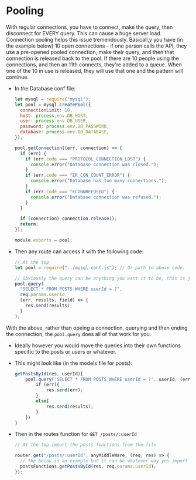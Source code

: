 # Pooling

With regular connections, you have to connect, make the query, then disconnect for EVERY query. This can cause a huge server load. Connection pooling helps this issue tremendously. Basicall,y you have (in the example below) 10 open connections - if one person calls the API, they use a pre-opened pooled connection, make their query, and then that connection is released back to the pool. If there are 10 people using the connections, and then an 11th connects, they're added to a queue. When one of the 10 in use is released, they will use that one and the pattern will continue.

- In the Database conf file:

  ```javascript
  let mysql = require("mysql");
  let pool = mysql.createPool({
    connectionLimit: 10,
    host: process.env.DB_HOST,
    user: process.env.DB_USER,
    password: process.env.DB_PASSWORD,
    database: process.env.DB_DATABASE,
  });

  pool.getConnection((err, connection) => {
    if (err) {
      if (err.code === "PROTOCOL_CONNECTION_LOST") {
        console.error("Database connection was closed.");
      }
      if (err.code === "ER_CON_COUNT_ERROR") {
        console.error("Database has too many connections.");
      }
      if (err.code === "ECONNREFUSED") {
        console.error("Database connection was refused.");
      }
    }

    if (connection) connection.release();
    return;
  });

  module.exports = pool;
  ```

- Then any route can access it with the following code:

  ```javascript
  // At the top
  let pool = require("../mysql.conf.js"); // Or path to above code.

  // Obviously the query can be anything you want it to be, this is just an example.
  pool.query(
    "SELECT * FROM POSTS WHERE userId = ?",
    req.params.userId,
    (err, results, field) => {
      res.send(results);
    }
  );
  ```

With the above, rather than opeing a connection, querying and then ending the connection, the `pool.query` does all of that work for you.

- Ideally however you would move the queries into their own functions specific to the posts or users or whatever.
- This might look like (in the models file for posts):
  ```javascript
  getPostsById(res, userId){
      pool.query('SELECT * FROM POSTS WHERE userId = ?', userId, (err, results, field)=>{
          if (err){
              res.send(err);
          }
          else{
              res.send(results);
          }
      })
  }
  ```
- Then in the routes function for `GET /posts/:userId`

  ```javascript
  // At the top import the posts functions from the file

  router.get("/posts/:userId", anyMiddleWare, (req, res) => {
    // The below is an example but it can be whatever way you import it you'd like
    postsFunctions.getPostsById(res, req.params.userId);
  });
  ```
